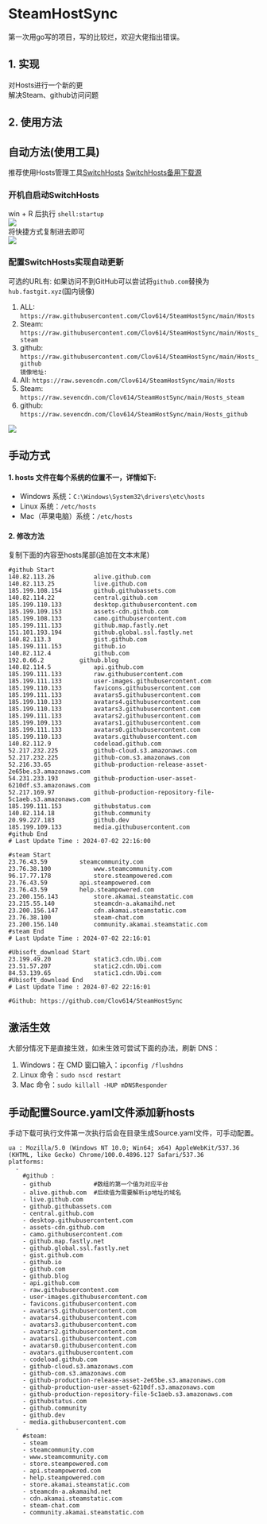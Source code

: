 # SteamHostSync
第一次用go写的项目，写的比较烂，欢迎大佬指出错误。

## 1. 实现
对Hosts进行一个新的更  
解决Steam、github访问问题

## 2. 使用方法
## 自动方法(使用工具)
推荐使用Hosts管理工具[SwitchHosts](https://github.com/oldj/SwitchHosts) 
[SwitchHosts备用下载源](https://nas.iaimi.info/s/nT5pb8jMQp32QwB)
### 开机自启动SwitchHosts
win + R 后执行 `shell:startup`    
![](/img/1.png)  
将快捷方式复制进去即可  
![](/img/2.png)  
### 配置SwitchHosts实现自动更新  
可选的URL有:
如果访问不到GitHub可以尝试将`github.com`替换为`hub.fastgit.xyz`(国内镜像)
1. ALL: `https://raw.githubusercontent.com/Clov614/SteamHostSync/main/Hosts`  
2. Steam: `https://raw.githubusercontent.com/Clov614/SteamHostSync/main/Hosts_steam`  
3. github: `https://raw.githubusercontent.com/Clov614/SteamHostSync/main/Hosts_github`    
`镜像地址:`
4. All: `https://raw.sevencdn.com/Clov614/SteamHostSync/main/Hosts`  
5. Steam: `https://raw.sevencdn.com/Clov614/SteamHostSync/main/Hosts_steam`  
6. github: `https://raw.sevencdn.com/Clov614/SteamHostSync/main/Hosts_github`  

![](/img/3.png)

## 手动方式
#### 1. hosts 文件在每个系统的位置不一，详情如下:
- Windows 系统：`C:\Windows\System32\drivers\etc\hosts`
- Linux 系统：`/etc/hosts`
- Mac（苹果电脑）系统：`/etc/hosts`

#### 2. 修改方法
复制下面的内容至hosts尾部(追加在文本末尾)

```
#github Start
140.82.113.26			alive.github.com
140.82.113.25			live.github.com
185.199.108.154			github.githubassets.com
140.82.114.22			central.github.com
185.199.110.133			desktop.githubusercontent.com
185.199.109.153			assets-cdn.github.com
185.199.108.133			camo.githubusercontent.com
185.199.111.133			github.map.fastly.net
151.101.193.194			github.global.ssl.fastly.net
140.82.113.3			gist.github.com
185.199.111.153			github.io
140.82.112.4			github.com
192.0.66.2			github.blog
140.82.114.5			api.github.com
185.199.111.133			raw.githubusercontent.com
185.199.111.133			user-images.githubusercontent.com
185.199.110.133			favicons.githubusercontent.com
185.199.111.133			avatars5.githubusercontent.com
185.199.110.133			avatars4.githubusercontent.com
185.199.110.133			avatars3.githubusercontent.com
185.199.111.133			avatars2.githubusercontent.com
185.199.109.133			avatars1.githubusercontent.com
185.199.111.133			avatars0.githubusercontent.com
185.199.110.133			avatars.githubusercontent.com
140.82.112.9			codeload.github.com
52.217.232.225			github-cloud.s3.amazonaws.com
52.217.232.225			github-com.s3.amazonaws.com
52.216.33.65			github-production-release-asset-2e65be.s3.amazonaws.com
54.231.233.193			github-production-user-asset-6210df.s3.amazonaws.com
52.217.169.97			github-production-repository-file-5c1aeb.s3.amazonaws.com
185.199.111.153			githubstatus.com
140.82.114.18			github.community
20.99.227.183			github.dev
185.199.109.133			media.githubusercontent.com
#github End
# Last Update Time : 2024-07-02 22:16:00 

#steam Start
23.76.43.59			steamcommunity.com
23.76.38.100			www.steamcommunity.com
96.17.77.178			store.steampowered.com
23.76.43.59			api.steampowered.com
23.76.43.59			help.steampowered.com
23.200.156.143			store.akamai.steamstatic.com
23.215.55.140			steamcdn-a.akamaihd.net
23.200.156.147			cdn.akamai.steamstatic.com
23.76.38.100			steam-chat.com
23.200.156.140			community.akamai.steamstatic.com
#steam End
# Last Update Time : 2024-07-02 22:16:01 

#Ubisoft_download Start
23.199.49.20			static3.cdn.Ubi.com
23.51.57.207			static2.cdn.Ubi.com
84.53.139.65			static1.cdn.Ubi.com
#Ubisoft_download End
# Last Update Time : 2024-07-02 22:16:01 

#Github: https://github.com/Clov614/SteamHostSync

```

## 激活生效
大部分情况下是直接生效，如未生效可尝试下面的办法，刷新 DNS：
1. Windows：在 CMD 窗口输入：`ipconfig /flushdns`
2. Linux 命令：`sudo nscd restart`
3. Mac 命令：`sudo killall -HUP mDNSResponder`  

## 手动配置Source.yaml文件添加新hosts  
手动下载可执行文件第一次执行后会在目录生成Source.yaml文件，可手动配置。  

```
ua : Mozilla/5.0 (Windows NT 10.0; Win64; x64) AppleWebKit/537.36 (KHTML, like Gecko) Chrome/100.0.4896.127 Safari/537.36
platforms:
  -
    #github :
    - github            #数组的第一个值为对应平台
    - alive.github.com  #后续值为需要解析ip地址的域名
    - live.github.com
    - github.githubassets.com
    - central.github.com
    - desktop.githubusercontent.com
    - assets-cdn.github.com
    - camo.githubusercontent.com
    - github.map.fastly.net
    - github.global.ssl.fastly.net
    - gist.github.com
    - github.io
    - github.com
    - github.blog
    - api.github.com
    - raw.githubusercontent.com
    - user-images.githubusercontent.com
    - favicons.githubusercontent.com
    - avatars5.githubusercontent.com
    - avatars4.githubusercontent.com
    - avatars3.githubusercontent.com
    - avatars2.githubusercontent.com
    - avatars1.githubusercontent.com
    - avatars0.githubusercontent.com
    - avatars.githubusercontent.com
    - codeload.github.com
    - github-cloud.s3.amazonaws.com
    - github-com.s3.amazonaws.com
    - github-production-release-asset-2e65be.s3.amazonaws.com
    - github-production-user-asset-6210df.s3.amazonaws.com
    - github-production-repository-file-5c1aeb.s3.amazonaws.com
    - githubstatus.com
    - github.community
    - github.dev
    - media.githubusercontent.com
  -
    #steam:
    - steam
    - steamcommunity.com
    - www.steamcommunity.com
    - store.steampowered.com
    - api.steampowered.com
    - help.steampowered.com
    - store.akamai.steamstatic.com
    - steamcdn-a.akamaihd.net
    - cdn.akamai.steamstatic.com
    - steam-chat.com
    - community.akamai.steamstatic.com
```
